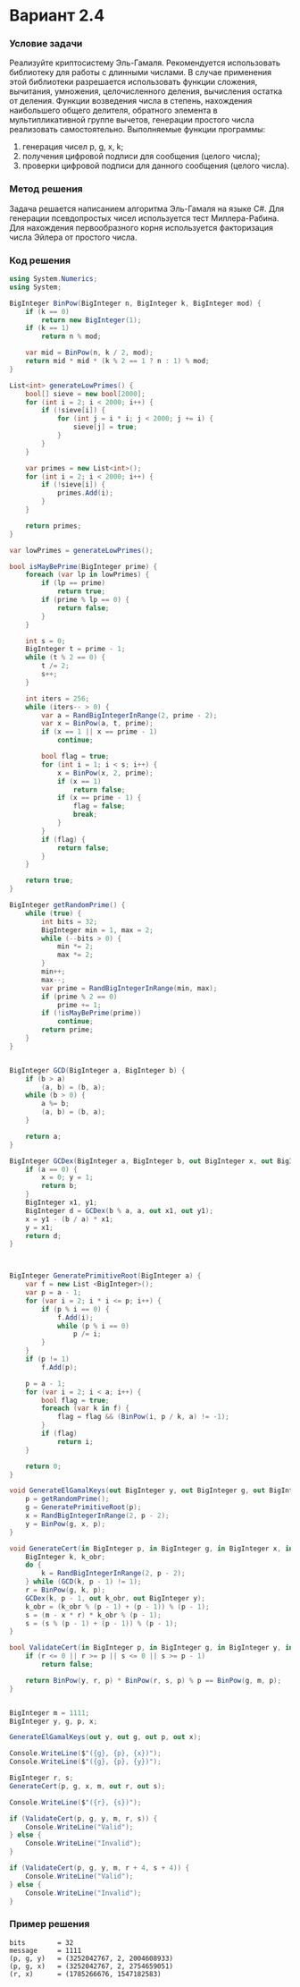 # Вариант 2.4
### Условие задачи
Реализуйте криптосистему Эль-Гамаля. Рекомендуется использовать библиотеку для работы с длинными числами. В случае применения этой библиотеки разрешается использовать функции сложения, вычитания, умножения, целочисленного деления, вычисления остатка от деления. Функции возведения числа в степень, нахождения наибольшего общего делителя, обратного элемента в мультипликативной группе вычетов, генерации простого числа реализовать самостоятельно. Выполняемые функции программы:
1) генерация чисел p, g, x, k;
2) получения цифровой подписи для сообщения (целого числа);
3) проверки цифровой подписи для данного сообщения (целого числа).

### Метод решения
Задача решается написанием алгоритма Эль-Гамаля на языке C#. Для генерации псевдопростых чисел используется тест Миллера-Рабина. Для нахождения первообразного корня используется факторизация числа Эйлера от простого числа.

### Код решения
```C#
using System.Numerics;
using System;

BigInteger BinPow(BigInteger n, BigInteger k, BigInteger mod) {
    if (k == 0)
        return new BigInteger(1);
    if (k == 1)
        return n % mod;

    var mid = BinPow(n, k / 2, mod);
    return mid * mid * (k % 2 == 1 ? n : 1) % mod;
}

List<int> generateLowPrimes() {
    bool[] sieve = new bool[2000];
    for (int i = 2; i < 2000; i++) {
        if (!sieve[i]) {
            for (int j = i * i; j < 2000; j += i) {
                sieve[j] = true;
            }
        }
    }

    var primes = new List<int>();
    for (int i = 2; i < 2000; i++) {
        if (!sieve[i]) {
            primes.Add(i);
        }
    }

    return primes;
}

var lowPrimes = generateLowPrimes();

bool isMayBePrime(BigInteger prime) {
    foreach (var lp in lowPrimes) {
        if (lp == prime)
            return true;
        if (prime % lp == 0) {
            return false;
        }
    }

    int s = 0;
    BigInteger t = prime - 1;
    while (t % 2 == 0) {
        t /= 2;
        s++;
    }

    int iters = 256;
    while (iters-- > 0) {
        var a = RandBigIntegerInRange(2, prime - 2);
        var x = BinPow(a, t, prime);
        if (x == 1 || x == prime - 1)
            continue;

        bool flag = true;
        for (int i = 1; i < s; i++) {
            x = BinPow(x, 2, prime);
            if (x == 1)
                return false;
            if (x == prime - 1) {
                flag = false;
                break;
            }
        }
        if (flag) {
            return false;
        }
    }

    return true;
}

BigInteger getRandomPrime() {
    while (true) {
        int bits = 32;
        BigInteger min = 1, max = 2;
        while (--bits > 0) {
            min *= 2;
            max *= 2;
        }
        min++;
        max--;
        var prime = RandBigIntegerInRange(min, max);
        if (prime % 2 == 0)
            prime += 1;
        if (!isMayBePrime(prime))
            continue;
        return prime;
    }
}


BigInteger GCD(BigInteger a, BigInteger b) {
    if (b > a)
        (a, b) = (b, a);
    while (b > 0) {
        a %= b;
        (a, b) = (b, a);
    }

    return a;
}

BigInteger GCDex(BigInteger a, BigInteger b, out BigInteger x, out BigInteger y) {
	if (a == 0) {
		x = 0; y = 1;
		return b;
	}
	BigInteger x1, y1;
	BigInteger d = GCDex(b % a, a, out x1, out y1);
	x = y1 - (b / a) * x1;
	y = x1;
	return d;
}



BigInteger GeneratePrimitiveRoot(BigInteger a) {
    var f = new List <BigInteger>();
    var p = a - 1;
    for (var i = 2; i * i <= p; i++) {
        if (p % i == 0) {
            f.Add(i);
            while (p % i == 0)
                p /= i;
        }
    }
    if (p != 1)
        f.Add(p);

    p = a - 1;
    for (var i = 2; i < a; i++) {
        bool flag = true;
        foreach (var k in f) {
            flag = flag && (BinPow(i, p / k, a) != -1);
        }
        if (flag)
            return i;
    }

    return 0;
}

void GenerateElGamalKeys(out BigInteger y, out BigInteger g, out BigInteger p, out BigInteger x) {
    p = getRandomPrime();
    g = GeneratePrimitiveRoot(p);
    x = RandBigIntegerInRange(2, p - 2);
    y = BinPow(g, x, p);
}

void GenerateCert(in BigInteger p, in BigInteger g, in BigInteger x, in BigInteger m, out BigInteger r, out BigInteger s) {
    BigInteger k, k_obr;
    do {
        k = RandBigIntegerInRange(2, p - 2);
    } while (GCD(k, p - 1) != 1);
    r = BinPow(g, k, p);
    GCDex(k, p - 1, out k_obr, out BigInteger y);
    k_obr = (k_obr % (p - 1) + (p - 1)) % (p - 1);
    s = (m - x * r) * k_obr % (p - 1);
    s = (s % (p - 1) + (p - 1)) % (p - 1);
}

bool ValidateCert(in BigInteger p, in BigInteger g, in BigInteger y, in BigInteger m, in BigInteger r, in BigInteger s) {
    if (r <= 0 || r >= p || s <= 0 || s >= p - 1)
        return false;

    return BinPow(y, r, p) * BinPow(r, s, p) % p == BinPow(g, m, p);
}


BigInteger m = 1111;
BigInteger y, g, p, x;

GenerateElGamalKeys(out y, out g, out p, out x);

Console.WriteLine($"({g}, {p}, {x})");
Console.WriteLine($"({g}, {p}, {y})");

BigInteger r, s;
GenerateCert(p, g, x, m, out r, out s);

Console.WriteLine($"({r}, {s})");

if (ValidateCert(p, g, y, m, r, s)) {
    Console.WriteLine("Valid");
} else {
    Console.WriteLine("Invalid");
}

if (ValidateCert(p, g, y, m, r + 4, s + 4)) {
    Console.WriteLine("Valid");
} else {
    Console.WriteLine("Invalid");
}

```

### Пример решения
```
bits        = 32
message     = 1111
(p, g, y)   = (3252042767, 2, 2004608933)
(p, g, x)   = (3252042767, 2, 2754659051)
(r, x)      = (1785266676, 1547182583)
```
